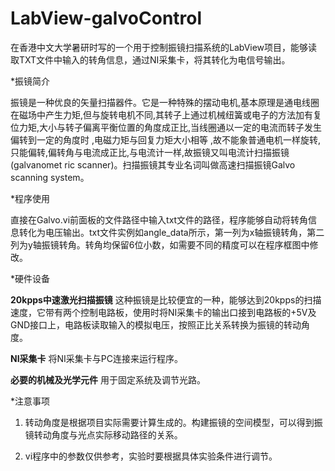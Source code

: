 # LabView-galvoControl

在香港中文大学暑研时写的一个用于控制振镜扫描系统的LabView项目，能够读取TXT文件中输入的转角信息，通过NI采集卡，将其转化为电信号输出。

*振镜简介

振镜是一种优良的矢量扫描器件。它是一种特殊的摆动电机,基本原理是通电线圈在磁场中产生力矩,但与旋转电机不同,其转子上通过机械纽簧或电子的方法加有复位力矩,大小与转子偏离平衡位置的角度成正比,当线圈通以一定的电流而转子发生偏转到一定的角度时 ,电磁力矩与回复力矩大小相等 ,故不能象普通电机一样旋转,只能偏转,偏转角与电流成正比,与电流计一样,故振镜又叫电流计扫描振镜(galvanomet ric scanner)。扫描振镜其专业名词叫做高速扫描振镜Galvo scanning system。

*程序使用

直接在Galvo.vi前面板的文件路径中输入txt文件的路径，程序能够自动将转角信息转化为电压输出。txt文件实例如angle_data所示，第一列为x轴振镜转角，第二列为y轴振镜转角。转角均保留6位小数，如需要不同的精度可以在程序框图中修改。

*硬件设备

**20kpps中速激光扫描振镜**  这种振镜是比较便宜的一种，能够达到20kpps的扫描速度，它带有两个控制电路板，使用时将NI采集卡的输出口接到电路板的+5V及GND接口上，电路板读取输入的模拟电压，按照正比关系转换为振镜的转动角度。

**NI采集卡** 将NI采集卡与PC连接来运行程序。

**必要的机械及光学元件**  用于固定系统及调节光路。

*注意事项

1. 转动角度是根据项目实际需要计算生成的。构建振镜的空间模型，可以得到振镜转动角度与光点实际移动路径的关系。

2. vi程序中的参数仅供参考，实验时要根据具体实验条件进行调节。





